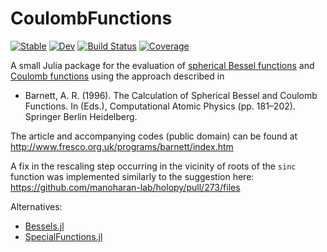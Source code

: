 # CoulombFunctions

[![Stable](https://img.shields.io/badge/docs-stable-blue.svg)](https://jagot.github.io/CoulombFunctions.jl/stable/)
[![Dev](https://img.shields.io/badge/docs-dev-blue.svg)](https://jagot.github.io/CoulombFunctions.jl/dev/)
[![Build Status](https://github.com/jagot/CoulombFunctions.jl/actions/workflows/CI.yml/badge.svg?branch=main)](https://github.com/jagot/CoulombFunctions.jl/actions/workflows/CI.yml?query=branch%3Amain)
[![Coverage](https://codecov.io/gh/jagot/CoulombFunctions.jl/branch/main/graph/badge.svg)](https://codecov.io/gh/jagot/CoulombFunctions.jl)

A small Julia package for the evaluation of [spherical Bessel
functions](https://dlmf.nist.gov/10#PT4) and [Coulomb
functions](https://dlmf.nist.gov/33#PT2) using the approach described
in

- Barnett, A. R. (1996). The Calculation of Spherical Bessel and
  Coulomb Functions. In (Eds.), Computational Atomic Physics
  (pp. 181–202). Springer Berlin Heidelberg.

The article and accompanying codes (public domain) can be found at
http://www.fresco.org.uk/programs/barnett/index.htm

A fix in the rescaling step occurring in the vicinity of roots of the
`sinc` function was implemented similarly to the suggestion here:
https://github.com/manoharan-lab/holopy/pull/273/files

Alternatives:
  * [Bessels.jl](https://github.com/JuliaMath/Bessels.jl/)
  * [SpecialFunctions.jl](https://github.com/JuliaMath/SpecialFunctions.jl)
